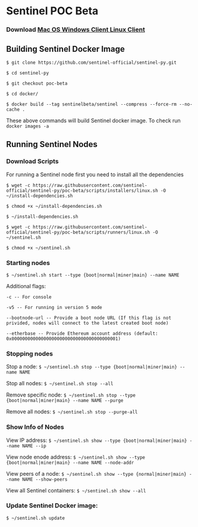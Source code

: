 # Sentinel POC Beta

### Download [  Mac OS  ](https://storage.googleapis.com/sentinel-packages/sentinel-wallet-1.0.0.dmg) [  Windows Client  ](https://storage.googleapis.com/sentinel-packages/SentinelWalletInstaller.exe)  [  Linux Client  ](https://storage.googleapis.com/sentinel-packages/sentinelwallet_v1.0.0_amd64.deb) 

## Building Sentinel Docker Image

`$ git clone https://github.com/sentinel-official/sentinel-py.git`

`$ cd sentinel-py`

`$ git checkout poc-beta`

`$ cd docker/`

`$ docker build --tag sentinelbeta/sentinel --compress --force-rm --no-cache .`

These above commands will build Sentinel docker image. To check run `docker images -a`

## Running Sentinel Nodes

### Download Scripts

For running a Sentinel node first you need to install all the dependencies

`$ wget -c https://raw.githubusercontent.com/sentinel-official/sentinel-py/poc-beta/scripts/installers/linux.sh -O ~/install-dependencies.sh`

`$ chmod +x ~/install-dependencies.sh`

`$ ~/install-dependencies.sh`

`$ wget -c https://raw.githubusercontent.com/sentinel-official/sentinel-py/poc-beta/scripts/runners/linux.sh -O ~/sentinel.sh`

`$ chmod +x ~/sentinel.sh`

### Starting nodes

`$ ~/sentinel.sh start --type {boot|normal|miner|main} --name NAME`

Additional flags:

`-c -- For console`

`-v5 -- For running in version 5 mode`

`--bootnode-url -- Provide a boot node URL (If this flag is not privided, nodes will connect to the latest created boot node)`

`--etherbase -- Provide Ethereum account address (default: 0x0000000000000000000000000000000000000001)`

### Stopping nodes

Stop a node: `$ ~/sentinel.sh stop --type {boot|normal|miner|main} --name NAME`

Stop all nodes: `$ ~/sentinel.sh stop --all`

Remove specific node: `$ ~/sentinel.sh stop --type {boot|normal|miner|main} --name NAME --purge`

Remove all nodes: `$ ~/sentinel.sh stop --purge-all`

### Show Info of Nodes

View IP address: `$ ~/sentinel.sh show --type {boot|normal|miner|main} --name NAME --ip`

View node enode address: `$ ~/sentinel.sh show --type {boot|normal|miner|main} --name NAME --node-addr`

View peers of a node: `$ ~/sentinel.sh show --type {normal|miner|main} --name NAME --show-peers`

View all Sentinel containers: `$ ~/sentinel.sh show --all`

### Update Sentinel Docker image:

`$ ~/sentinel.sh update`
